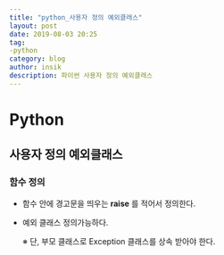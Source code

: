 ```yaml
---
title: "python_사용자 정의 예외클래스"
layout: post
date: 2019-08-03 20:25
tag:
-python
category: blog
author: insik
description: 파이썬 사용자 정의 예외클래스
---
```


# Python

## 사용자 정의 예외클래스

### 함수 정의

- 함수 안에 경고문을 띄우는 **raise** 를 적어서 정의한다.

- 예외 클래스 정의가능하다.

  ※ 단, 부모 클래스로 Exception 클래스를 상속 받아야 한다. 

